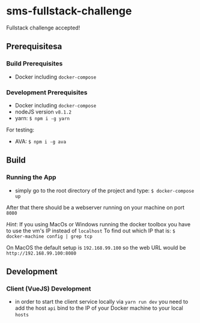 # sms-fullstack-challenge
Fullstack challenge accepted!

## Prerequisitesa

### Build Prerequisites
- Docker including `docker-compose`

### Development Prerequisites
- Docker including `docker-compose`
- nodeJS version `v8.1.2`
- yarn: `$ npm i -g yarn`

For testing:

- AVA: `$ npm i -g ava`

## Build

### Running the App
- simply go to the root directory of the project and type:
`$ docker-compose up`

After that there should be a webserver running on your machine on port `8080`

_Hint_: If you using MacOs or Windows running the docker toolbox you have to use the vm's IP instead of `localhost`
To find out which IP that is:
`$ docker-machine config | grep tcp`


On MacOS the default setup is `192.168.99.100` so the web URL would be `http://192.168.99.100:8080`

## Development

### Client (VueJS) Development

- in order to start the client service locally via `yarn run dev`
you need to add the host `api` bind to the IP of your Docker machine
to your local `hosts`
